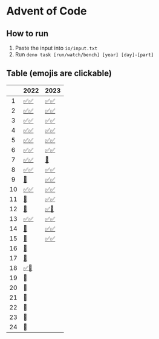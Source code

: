 # Advent of Code

## How to run

1. Paste the input into `io/input.txt`
2. Run `deno task [run/watch/bench] [year] [day]-[part]`

## Table (emojis are clickable)

|     | 2022                                 | 2023                                 |
| :-: | ------------------------------------ | ------------------------------------ |
|  1  | [✅](2022/1-1.ts)[✅](2022/1-2.ts)   | [✅](2023/1-1.ts)[✅](2023/1-2.ts)   |
|  2  | [✅](2022/2-1.ts)[✅](2022/2-2.ts)   | [✅](2023/2-1.ts)[✅](2023/2-2.ts)   |
|  3  | [✅](2022/3-1.ts)[✅](2022/3-2.ts)   | [✅](2023/3-1.ts)[✅](2023/3-2.ts)   |
|  4  | [✅](2022/4-1.ts)[✅](2022/4-2.ts)   | [✅](2023/4-1.ts)[✅](2023/4-2.ts)   |
|  5  | [✅](2022/5-1.ts)[✅](2022/5-2.ts)   | [✅](2023/5-1.ts)[✅](2023/5-2.ts)   |
|  6  | [✅](2022/6-1.ts)[✅](2022/6-2.ts)   | [✅](2023/6-1.ts)[✅](2023/6-2.ts)   |
|  7  | [✅](2022/7-1.ts)[✅](2022/7-2.ts)   | [🔴](2022/7-1.ts)                    |
|  8  | [✅](2022/8-1.ts)[✅](2022/8-2.ts)   | [✅](2023/8-1.ts)[✅](2023/8-2.ts)   |
|  9  | [🔴](2022/9-1.ts)                    | [✅](2023/9-1.ts)[✅](2023/9-2.ts)   |
| 10  | [✅](2022/10-1.ts)[✅](2022/10-2.ts) | [✅](2023/10-1.ts)[✅](2023/10-2.ts) |
| 11  | [🔴](2022/11-1.ts)                   | [✅](2023/11-1.ts)[✅](2023/11-2.ts) |
| 12  | [🔴](2022/12-1.ts)                   | [✅](2023/12-1.ts)[🔴](2023/12-2.ts) |
| 13  | [✅](2022/13-1.ts)[✅](2022/13-2.ts) | [✅](2023/13-1.ts)[✅](2023/13-2.ts) |
| 14  | [🔴](2022/14-1.ts)                   | [✅](2023/14-1.ts)[✅](2023/14-2.ts) |
| 15  | [🔴](2022/15-1.ts)                   | [✅](2023/15-1.ts)[✅](2023/15-2.ts) |
| 16  | [🔴](2022/16-1.ts)                   |                                      |
| 17  | [🔴](2022/17-1.ts)                   |                                      |
| 18  | [✅](2022/18-1.ts)[🔴](2022/18-2.ts) |                                      |
| 19  | 🔴                                   |                                      |
| 20  | 🔴                                   |                                      |
| 21  | 🔴                                   |                                      |
| 22  | 🔴                                   |                                      |
| 23  | 🔴                                   |                                      |
| 24  | 🔴                                   |                                      |
